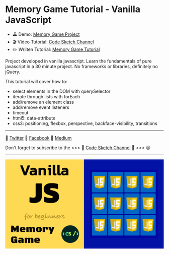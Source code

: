 # Memory Game Tutorial - Vanilla JavaScript

* 🕹 Demo: <a href="https://marina-ferreira.github.io/projects/js/memory-game/" target="_blank">Memory Game Project</a>
* 🎬 Video Tutorial: <a href="https://www.youtube.com/watch?v=eMhiMsEC9Uk&list=PLLX1I3KXZ-YH-woTgiCfONMya39-Ty8qw" target="_blank">Code Sketch Channel</a>
* ✏️ Wriiten Tutorial: <a href="https://marina-ferreira.github.io/tutorials/js/memory-game/" target="_blank">Memory Game Tutorial</a>

Project developed in vanilla javascript. Learn the fundamentals of pure javascript in a 30 minute project. No frameworks or libraries, definitely no jQuery.

This tutorial will cover how to:

* select elements in the DOM with querySelector
* iterate through lists with forEach
* add/remove an element class
* add/remove event listeners
* timeout
* html5: data-attribute
* css3: positioning, flexbox, perspective, backface-visibility, transitions

---
💚 [Twitter](https://twitter.com/codesketchlab)
💙 [Facebook](https://www.facebook.com/codesketchlab/)
💜 [Medium](https://medium.com/@marina.ferreira.developer)

Don't forget to subscribe to the >>> 🌹 [Code Sketch Channel](https://www.youtube.com/channel/UCHFmShpjG-8N52O0JD2ut3A) 🌹 <<< 😉

---

![Memory Game](./memory-game.gif)
